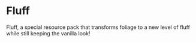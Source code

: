 # Fluff
Fluff, a special resource pack that transforms foliage to a new level of fluff while still keeping the vanilla look!
